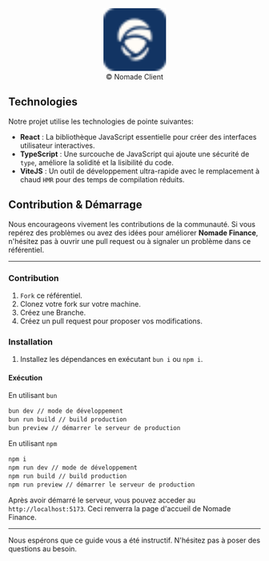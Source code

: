 <div align="center">
  <img src="./src/assets/nomade-badge.svg" width="125" height="125" alt="badge-nomade"/>
  <legend align="center">&copy; Nomade Client</legend>
</div>

## Technologies

Notre projet utilise les technologies de pointe suivantes:

- **React** : La bibliothèque JavaScript essentielle pour créer des interfaces utilisateur interactives.
- **TypeScript** : Une surcouche de JavaScript qui ajoute une sécurité de `type`, améliore la solidité et la lisibilité du code.
- **ViteJS** : Un outil de développement ultra-rapide avec le remplacement à chaud `HMR` pour des temps de compilation réduits.

## Contribution & Démarrage

Nous encourageons vivement les contributions de la communauté. Si vous repérez des problèmes ou avez des idées pour améliorer **Nomade Finance**, n'hésitez pas à ouvrir une pull request ou à signaler un problème dans ce référentiel.

---

### Contribution

1. `Fork` ce référentiel.
2. Clonez votre fork sur votre machine.
3. Créez une Branche.
4. Créez un pull request pour proposer vos modifications.

### Installation

1. Installez les dépendances en exécutant `bun i` ou `npm i`.

#### Exécution

En utilisant `bun`

```bash
bun dev // mode de développement
bun run build // build production
bun preview // démarrer le serveur de production
```

En utilisant `npm`

```bash
npm i
npm run dev // mode de développement
npm run build // build production
npm run preview // démarrer le serveur de production
```

Après avoir démarré le serveur, vous pouvez acceder au `http://localhost:5173`.
Ceci renverra la page d'accueil de Nomade Finance.

---

Nous espérons que ce guide vous a été instructif. N'hésitez pas à poser des questions au besoin.
